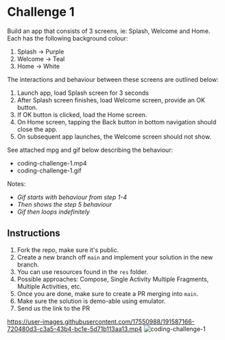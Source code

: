 # Challenge 1
Build an app that consists of 3 screens, ie: Splash, Welcome and Home. Each has the following background colour:
1. Splash -> Purple
1. Welcome -> Teal
1. Home -> White

The interactions and behaviour between these screens are outlined below:
1. Launch app, load Splash screen for 3 seconds
1. After Splash screen finishes, load Welcome screen, provide an OK button.
1. If OK button is clicked, load the Home screen.
1. On Home screen, tapping the Back button in bottom navigation should close the app.
1. On subsequent app launches, the Welcome screen should not show.

See attached mpg and gif below describing the behaviour:
* coding-challenge-1.mp4
* coding-challenge-1.gif

Notes:
* *Gif starts with behaviour from step 1-4*
* *Then shows the step 5 behaviour*
* *Gif then loops indefinitely*

## Instructions
1. Fork the repo, make sure it's public.
1. Create a new branch off `main` and implement your solution in the new branch.
1. You can use resources found in the `res` folder.
1. Possible approaches: Compose, Single Activity Multiple Fragments, Multiple Activities, etc.
1. Once you are done, make sure to create a PR merging into `main`.
1. Make sure the solution is demo-able using emulator.
1. Send us the link to the PR


https://user-images.githubusercontent.com/17550988/191587166-720480d3-c3a5-43b4-bc1e-5d71b113aa13.mp4
![coding-challenge-1](https://user-images.githubusercontent.com/17550988/191587320-3973196f-a08c-4946-9a6a-b750862a01a5.gif)

